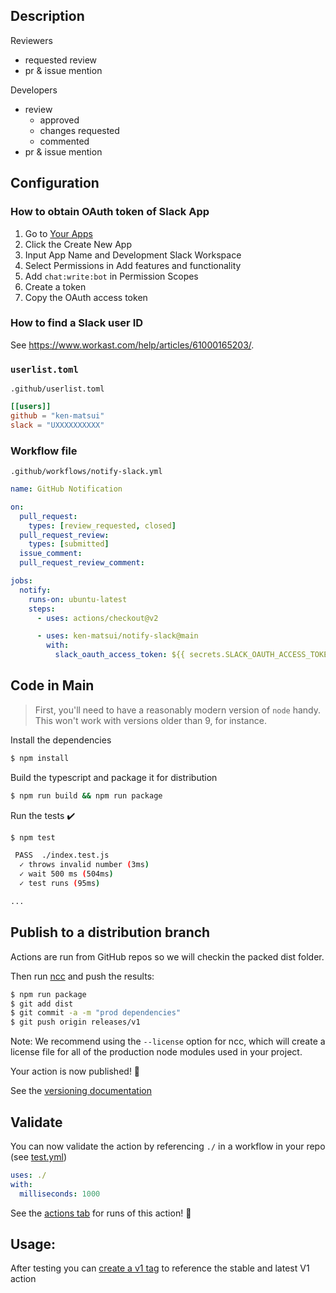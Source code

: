 

## Description

Reviewers
* requested review
* pr & issue mention

Developers
* review
  * approved
  * changes requested
  * commented
* pr & issue mention

## Configuration

### How to obtain OAuth token of Slack App

1. Go to [Your Apps](https://api.slack.com/apps)
2. Click the Create New App
3. Input App Name and Development Slack Workspace
4. Select Permissions in Add features and functionality
5. Add `chat:write:bot` in Permission Scopes
6. Create a token
7. Copy the OAuth access token

### How to find a Slack user ID

See https://www.workast.com/help/articles/61000165203/.

### `userlist.toml`

`.github/userlist.toml`

```toml
[[users]]
github = "ken-matsui"
slack = "UXXXXXXXXXX"
```

### Workflow file

`.github/workflows/notify-slack.yml`

```yaml
name: GitHub Notification

on:
  pull_request:
    types: [review_requested, closed]
  pull_request_review:
    types: [submitted]
  issue_comment:
  pull_request_review_comment:

jobs:
  notify:
    runs-on: ubuntu-latest
    steps:
      - uses: actions/checkout@v2

      - uses: ken-matsui/notify-slack@main
        with:
          slack_oauth_access_token: ${{ secrets.SLACK_OAUTH_ACCESS_TOKEN }}
```

## Code in Main

> First, you'll need to have a reasonably modern version of `node` handy. This won't work with versions older than 9, for instance.

Install the dependencies
```bash
$ npm install
```

Build the typescript and package it for distribution
```bash
$ npm run build && npm run package
```

Run the tests :heavy_check_mark:
```bash
$ npm test

 PASS  ./index.test.js
  ✓ throws invalid number (3ms)
  ✓ wait 500 ms (504ms)
  ✓ test runs (95ms)

...
```

## Publish to a distribution branch

Actions are run from GitHub repos so we will checkin the packed dist folder.

Then run [ncc](https://github.com/zeit/ncc) and push the results:
```bash
$ npm run package
$ git add dist
$ git commit -a -m "prod dependencies"
$ git push origin releases/v1
```

Note: We recommend using the `--license` option for ncc, which will create a license file for all of the production node modules used in your project.

Your action is now published! :rocket:

See the [versioning documentation](https://github.com/actions/toolkit/blob/master/docs/action-versioning.md)

## Validate

You can now validate the action by referencing `./` in a workflow in your repo (see [test.yml](.github/workflows/test.yml))

```yaml
uses: ./
with:
  milliseconds: 1000
```

See the [actions tab](https://github.com/actions/typescript-action/actions) for runs of this action! :rocket:

## Usage:

After testing you can [create a v1 tag](https://github.com/actions/toolkit/blob/master/docs/action-versioning.md) to reference the stable and latest V1 action

